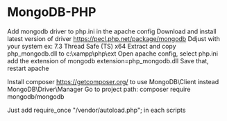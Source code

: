 # MongoDB-PHP

Add mongodb driver to php.ini in the apache config
Download and install latest version of driver https://pecl.php.net/package/mongodb
Ddjust with your system ex: 7.3 Thread Safe (TS) x64
Extract and copy php_mongodb.dll to c:\xampp\php\ext
Open apache config, select php.ini add the extension of mongodb
	extension=php_mongodb.dll
Save that, restart apache


Install composer https://getcomposer.org/ to use MongoDB\Client instead MongoDB\Driver\Manager
Go to project path:
	composer require mongodb/mongodb

Just add require_once "/vendor/autoload.php"; in each scripts
